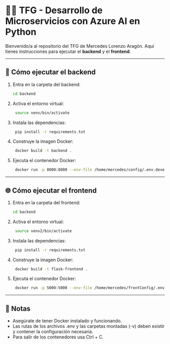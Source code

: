 # 🧑‍💻 TFG - Desarrollo de Microservicios con Azure AI en Python

Bienvenido/a al repositorio del TFG de Mercedes Lorenzo Aragón. Aquí tienes instrucciones para ejecutar el **backend** y el **frontend**.

---

## 🚀 Cómo ejecutar el backend

1. Entra en la carpeta del backend:

   ```bash
   cd backend
   ```

2. Activa el entorno virtual:

   ```bash
    source venv/bin/activate
   ```
   
3. Instala las dependencias:

   ```bash
    pip install -r requirements.txt
   ```

4. Construye la imagen Docker:

   ```bash
    docker build -t backend .
   ```
   
5. Ejecuta el contenedor Docker:

   ```bash
    docker run -p 8000:8000 --env-file /home/mercedes/config/.env.development -v /home/mercedes/config:/microservice/config -it backend
   ```

---

## 🌐 Cómo ejecutar el frontend

1. Entra en la carpeta del frontend:

   ```bash
   cd backend
   ```

2. Activa el entorno virtual:
   
   ```bash
    source venv2/bin/activate
   ```
   
3. Instala las dependencias:

   ```bash
    pip install -r requirements.txt
   ```

4. Construye la imagen Docker:

   ```bash
    docker build -t flask-frontend .
   ```

6. Ejecuta el contenedor Docker:

   ```bash
    docker run -p 5000:5000 --env-file /home/mercedes/frontConfig/.env -v /home/mercedes/frontConfig:/frontend/config -it flask-frontend
   ```

---

## 📄 Notas

* Asegúrate de tener Docker instalado y funcionando.
* Las rutas de los archivos .env y las carpetas montadas (-v) deben existir y contener la configuración necesaria.
* Para salir de los contenedores usa Ctrl + C.
